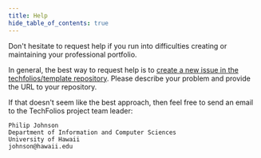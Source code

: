 ```yaml
---
title: Help
hide_table_of_contents: true
---
```


Don't hesitate to request help if you run into difficulties creating or maintaining your professional portfolio.

In general, the best way to request help is to [create a new issue in the techfolios/template repository](https://github.com/techfolios/template/issues).  Please describe your problem and provide the URL to your repository. 


If that doesn't seem like the best approach, then feel free to send an email to the TechFolios project team leader:

```
Philip Johnson
Department of Information and Computer Sciences
University of Hawaii
johnson@hawaii.edu
```
